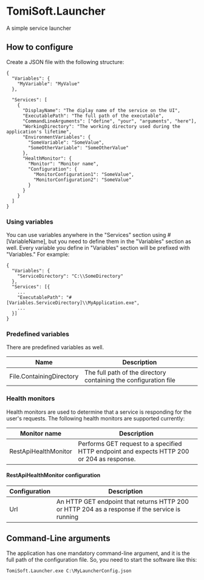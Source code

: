 # TomiSoft.Launcher
A simple service launcher

How to configure
----------------
Create a JSON file with the following structure:
```
{
  "Variables": {
    "MyVariable": "MyValue"
  },

  "Services": [
    {
      "DisplayName": "The diplay name of the service on the UI",
      "ExecutablePath": "The full path of the executable",
      "CommandLineArguments": ["define", "your", "arguments", "here"],
      "WorkingDirectory": "The working directory used during the application's lifetime",
      "EnvironmentVariables": {
        "SomeVariable": "SomeValue",
        "SomeOtherVariable": "SomeOtherValue"
      },
      "HealthMonitor": {
        "Monitor": "Monitor name",
        "Configuration": {
          "MonitorConfiguration1": "SomeValue",
          "MonitorConfiguration2": "SomeValue"
        }
      }
    }
  ]
}
```

### Using variables

You can use variables anywhere in the "Services" section using #[VariableName], but you need to define them in the "Variables" section as well. Every variable you define in "Variables" section will be prefixed with "Variables." For example:
```
{
  "Variables": {
    "ServiceDirectory": "C:\\SomeDirectory"
  },
  "Services": [{
    ...
    "ExecutablePath": "#[Variables.ServiceDirectory]\\MyApplication.exe",
    ...
  }]
}
```

### Predefined variables

There are predefined variables as well.

| Name                     | Description                                                      |
|--------------------------|------------------------------------------------------------------|
| File.ContainingDirectory | The full path of the directory containing the configuration file |

### Health monitors

Health monitors are used to determine that a service is responding for the user's requests. The following health monitors are supported currently:

| Monitor name         | Description                                                                                |
|----------------------|--------------------------------------------------------------------------------------------|
| RestApiHealthMonitor | Performs GET request to a specified HTTP endpoint and expects HTTP 200 or 204 as response. |

#### RestApiHealthMonitor configuration

| Configuration        | Description                                                                                    |
|----------------------|------------------------------------------------------------------------------------------------|
| Url                  | An HTTP GET endpoint that returns HTTP 200 or HTTP 204 as a response if the service is running |

Command-Line arguments
----------------------
The application has one mandatory command-line argument, and it is the full path of the configuration file. So, you need to start the software like this:
```
TomiSoft.Launcher.exe C:\MyLauncherConfig.json
```
